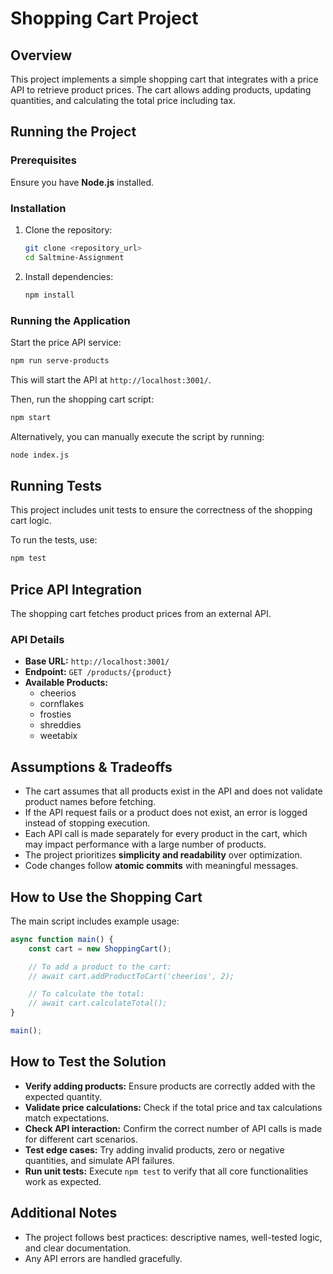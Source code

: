 # Shopping Cart Project

## Overview

This project implements a simple shopping cart that integrates with a price API to retrieve product prices. The cart allows adding products, updating quantities, and calculating the total price including tax.

## Running the Project

### Prerequisites

Ensure you have **Node.js** installed.

### Installation

1. Clone the repository:
   ```sh
   git clone <repository_url>
   cd Saltmine-Assignment
   ```
2. Install dependencies:
   ```sh
   npm install
   ```

### Running the Application

Start the price API service:

```sh
npm run serve-products
```

This will start the API at `http://localhost:3001/`.

Then, run the shopping cart script:

```sh
npm start
```

Alternatively, you can manually execute the script by running:

```sh
node index.js
```

## Running Tests

This project includes unit tests to ensure the correctness of the shopping cart logic.

To run the tests, use:

```sh
npm test
```

## Price API Integration

The shopping cart fetches product prices from an external API.

### API Details

- **Base URL:** `http://localhost:3001/`
- **Endpoint:** `GET /products/{product}`
- **Available Products:**
  - cheerios
  - cornflakes
  - frosties
  - shreddies
  - weetabix

## Assumptions & Tradeoffs

- The cart assumes that all products exist in the API and does not validate product names before fetching.
- If the API request fails or a product does not exist, an error is logged instead of stopping execution.
- Each API call is made separately for every product in the cart, which may impact performance with a large number of products.
- The project prioritizes **simplicity and readability** over optimization.
- Code changes follow **atomic commits** with meaningful messages.

## How to Use the Shopping Cart

The main script includes example usage:

```js
async function main() {
    const cart = new ShoppingCart();

    // To add a product to the cart:
    // await cart.addProductToCart('cheerios', 2);

    // To calculate the total:
    // await cart.calculateTotal();  
}

main();
```

## How to Test the Solution

- **Verify adding products:** Ensure products are correctly added with the expected quantity.
- **Validate price calculations:** Check if the total price and tax calculations match expectations.
- **Check API interaction:** Confirm the correct number of API calls is made for different cart scenarios.
- **Test edge cases:** Try adding invalid products, zero or negative quantities, and simulate API failures.
- **Run unit tests:** Execute `npm test` to verify that all core functionalities work as expected.

## Additional Notes

- The project follows best practices: descriptive names, well-tested logic, and clear documentation.
- Any API errors are handled gracefully.

